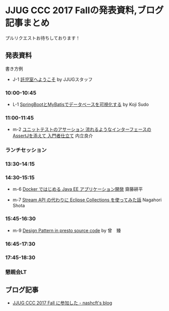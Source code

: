 # JJUG CCC 2017 Fallの発表資料,ブログ記事まとめ

プルリクエストお待ちしております！

## 発表資料
書き方例
- J-1 [託児室へようこそ](http://www.alpha-co.com/) by JJUGスタッフ

### 10:00-10:45
- L-1 [SpringBootとMyBatisでデータベースを可視化する](https://speakerdeck.com/higedrum/springboottomybatisdedetabesuwoke-shi-hua-suru) by Koji Sudo

### 11:00-11:45
- m-2 [ユニットテストのアサーション 流れるようなインターフェースのAssertJを添えて 入門者仕立て](https://www.slideshare.net/RyosukeUchitate/assertj-82260732) 内立良介

### ランチセッション

### 13:30-14:15

### 14:30-15:15
- m-6 [Docker ではじめる Java EE アプリケーション開発](https://www.slideshare.net/KoheiSaito2/docker-java-ee-for-jjug-ccc-2017) 齋藤耕平

- m-7 [Stream API の代わりに Eclipse Collections を使ってみた話](http://slides.com/nashcft/jjug_ccc_2017_fall/) Nagahori Shota

### 15:45-16:30
- m-9 [Design Pattern in presto source code]( https://www.slideshare.net/techblogyahoo/design-pattern-in-presto-source-code ) by 曾　臻


### 16:45-17:30

### 17:45-18:30

### 懇親会LT

## ブログ記事

- [JJUG CCC 2017 Fall に参加した - nashcft's blog](http://nashcft.hatenablog.com/entry/2017/11/19/152624)
